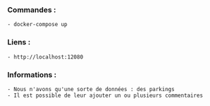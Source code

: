### Commandes : 
    - docker-compose up
### Liens : 
    - http://localhost:12080

### Informations : 
    - Nous n'avons qu'une sorte de données : des parkings
    - Il est possible de leur ajouter un ou plusieurs commentaires
    